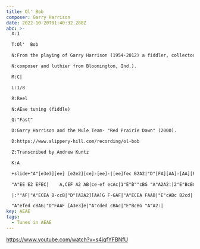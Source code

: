 ```yaml
---
title: Ol' Bob
composer: Garry Harrison
date: 2022-10-20T01:40:32.288Z
abc: >-
  X:1

  T:Ol'  Bob 

  N:From the playing of Garry Harrison (1954-2012) a fiddler, collector, 

  N:composer and luthier from Bloomington, Ind.).

  M:C|

  L:1/8

  R:Reel

  N:AEae tuning (fiddle)

  Q:"Fast"

  D:Garry Harrison and the Mule Team- "Red Prairie Dawn" (2000). 

  D:https://www.slippery-hill.com/recording/ol-bob

  Z:Transcribed by Andrew Kuntz

  K:A

  +slide+"A"[e3e3][ee] [e2e2][ce]-[ee]-|[ee]fec B2A2|"D"[FA][AA]-[AA][FA]- [A2A2][FA]-[AA]-|[AA]BAG F D3D|

  "A"EE E2 EFEC|    A,CEF A2 AB|ce-ef ecAc|1"E"B""cBG "A"A2A2:|2"E"BcBG "A"A2||

  |:""AF|"A"ECEA B-ccB|"D"[A2A2][AA]G F-GAF|"A"ECEA FAAB|"E"cABc B2cd|

  "A"efed cBAG|"D"FAAF [A3e3]e|"A"cded cBAc|"E"BcBG "A"A2:|
key: AEAE
tags:
  - Tunes in AEAE
---
```

https://www.youtube.com/watch?v=s4iqfYFBNfU